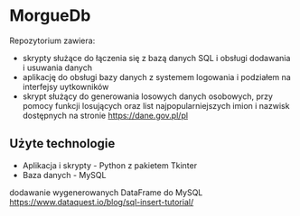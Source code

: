 # MorgueDb
Repozytorium zawiera:
- skrypty służące do łączenia się z bazą danych SQL i obsługi dodawania i usuwania danych
- aplikację do obsługi bazy danych z systemem logowania i podziałem na interfejsy uytkowników
- skrypt służący do generowania losowych danych osobowych, przy pomocy funkcji losujących oraz list najpopularniejszych imion i nazwisk dostępnych na stronie https://dane.gov.pl/pl
## Użyte technologie
- Aplikacja i skrypty - Python z pakietem Tkinter
- Baza danych - MySQL


dodawanie wygenerowanych DataFrame do MySQL
https://www.dataquest.io/blog/sql-insert-tutorial/
